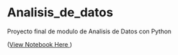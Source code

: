 # Analisis_de_datos
Proyecto final de modulo de Analisis de Datos con Python


([View Notebook Here ](https://nbviewer.org/github/alozan/Analisis_de_datos/blob/main/Bitcoin_Etherium.ipynb#))
